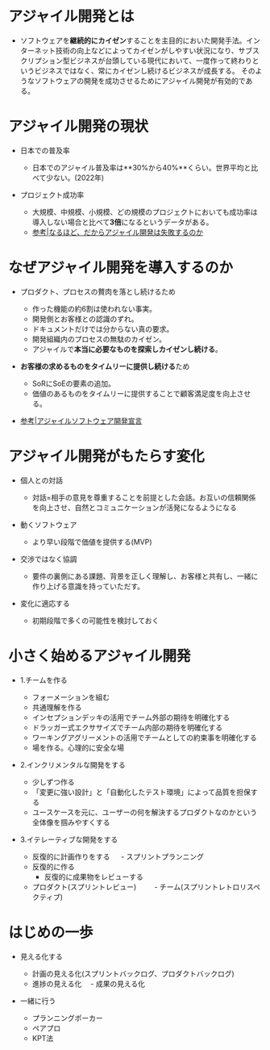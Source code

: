 # アジャイル開発とは

- ソフトウェアを**継続的にカイゼン**することを主目的においた開発手法。インターネット技術の向上などによってカイゼンがしやすい状況になり、サブスクリプション型ビジネスが台頭している現代において、一度作って終わりというビジネスではなく、常にカイゼンし続けるビジネスが成長する。
そのようなソフトウェアの開発を成功させるためにアジャイル開発が有効的である。

# アジャイル開発の現状

- 日本での普及率
  - 日本でのアジャイル普及率は**30%から40%**くらい。世界平均と比べて少ない。(2022年)

- プロジェクト成功率
  - 大規模、中規模、小規模、どの規模のプロジェクトにおいても成功率は導入しない場合と比べて**3倍**になるというデータがある。
  - [参考|なるほど、だからアジャイル開発は失敗するのか](https://rebuilders.jp/agile-story/#:~:text=%E2%97%8F%E6%97%A5%E6%9C%AC%E3%81%AE%E3%82%A2%E3%82%B8%E3%83%A3%E3%82%A4%E3%83%AB%E6%99%AE%E5%8F%8A%E7%8E%87%E3%81%AF30%EF%BD%9E40%EF%BC%85&text=%E5%AE%9F%E9%9A%9B%E3%80%81%E6%97%A5%E6%9C%AC%E3%81%AF%E4%B8%96%E7%95%8C%E3%81%A7,%E3%81%A8%E3%81%84%E3%81%86%E8%AA%BF%E6%9F%BB%E3%83%87%E3%83%BC%E3%82%BF%E3%82%82%E3%81%82%E3%82%8A%E3%81%BE%E3%81%99%E3%80%82)

# なぜアジャイル開発を導入するのか

- プロダクト、プロセスの贅肉を落とし続けるため
  - 作った機能の約6割は使われない事実。
  - 開発側とお客様との認識のずれ。
  - ドキュメントだけでは分からない真の要求。
  - 開発組織内のプロセスの無駄のカイゼン。
  - アジャイルで**本当に必要なものを探索しカイゼンし続ける**。

- **お客様の求めるものをタイムリーに提供し続ける**ため
  - SoRにSoEの要素の追加。
  - 価値のあるものをタイムリーに提供することで顧客満足度を向上させる。

- [参考|アジャイルソフトウェア開発宣言](https://agilemanifesto.org/iso/ja/manifesto.html)

# アジャイル開発がもたらす変化

- 個人との対話
  - 対話=相手の意見を尊重することを前提とした会話。お互いの信頼関係を向上させ、自然とコミュニケーションが活発になるようになる

- 動くソフトウェア
  - より早い段階で価値を提供する(MVP)

- 交渉ではなく協調
  - 要件の裏側にある課題、背景を正しく理解し、お客様と共有し、一緒に作り上げる意識を持っていただす。

- 変化に適応する
  - 初期段階で多くの可能性を検討しておく

# 小さく始めるアジャイル開発

- 1.チームを作る
  - フォーメーションを組む
  - 共通理解を作る
  - インセプションデッキの活用でチーム外部の期待を明確化する
  - ドラッガー式エクササイズでチーム内部の期待を明確化する
  - ワーキングアグリーメントの活用でチームとしての約束事を明確化する
  - 場を作る。心理的に安全な場

- 2.インクリメンタルな開発をする
  - 少しずつ作る
  - 「変更に強い設計」と「自動化したテスト環境」によって品質を担保する
  - ユースケースを元に、ユーザーの何を解決するプロダクトなのかという全体像を掴みやすくする

- 3.イテレーティブな開発をする
  - 反復的に計画作りをする
　  - スプリントプランニング
  - 反復的に作る
    - 反復的に成果物をレビューする
  - プロダクト(スプリントレビュー)
　　 - チーム(スプリントレトロリスペクティブ)

# はじめの一歩

- 見える化する
  - 計画の見える化(スプリントバックログ、プロダクトバックログ)
  - 進捗の見える化
　- 成果の見える化

- 一緒に行う
  - プランニングポーカー
  - ペアプロ
  - KPT法
